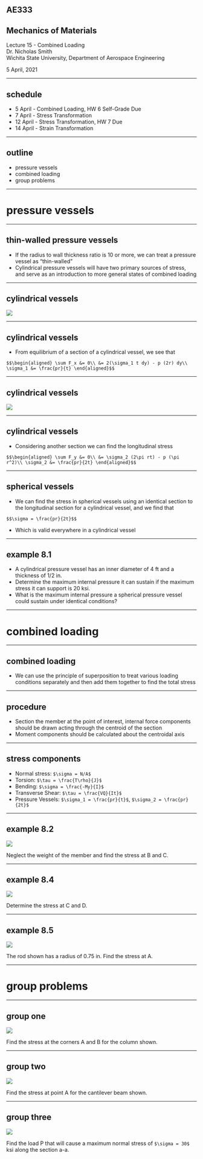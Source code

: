 ## AE333
## Mechanics of Materials
Lecture 15 - Combined Loading<br/>
Dr. Nicholas Smith<br/>
Wichita State University, Department of Aerospace Engineering

5 April, 2021

----
## schedule

- 5 April - Combined Loading, HW 6 Self-Grade Due
- 7 April - Stress Transformation
- 12 April - Stress Transformation, HW 7 Due
- 14 April - Strain Transformation

----
## outline
<!-- vim-markdown-toc GFM -->

* pressure vessels
* combined loading
* group problems

<!-- vim-markdown-toc -->

---
# pressure vessels 

----
## thin-walled pressure vessels

-   If the radius to wall thickness ratio is 10 or more, we can treat a pressure vessel as “thin-walled”
-   Cylindrical pressure vessels will have two primary sources of stress, and serve as an introduction to more general states of combined loading

----
## cylindrical vessels

![](../images/cylinder-slice.jpg) <!-- .element width="30%" -->

----
## cylindrical vessels

-   From equilibrium of a section of a cylindrical vessel, we see that

`$$\begin{aligned}
  \sum F_x &= 0\\
  &= 2(\sigma_1 t dy) - p (2r) dy\\
  \sigma_1 &= \frac{pr}{t}
\end{aligned}$$`

----
## cylindrical vessels

![](../images/cylinder-end.jpg) <!-- .element width="50%" -->

----
## cylindrical vessels

-   Considering another section we can find the longitudinal stress

`$$\begin{aligned}
  \sum F_y &= 0\\
  &= \sigma_2 (2\pi rt) - p (\pi r^2)\\
  \sigma_2 &= \frac{pr}{2t}
\end{aligned}$$`

----
## spherical vessels

-   We can find the stress in spherical vessels using an identical section to the longitudinal section for a cylindrical vessel, and we find that

`$$\sigma = \frac{pr}{2t}$$`

-   Which is valid everywhere in a cylindrical vessel

----
## example 8.1

-   A cylindrical pressure vessel has an inner diameter of 4 ft and a thickness of 1/2 in.
-   Determine the maximum internal pressure it can sustain if the maximum stress it can support is 20 ksi.
-   What is the maximum internal pressure a spherical pressure vessel could sustain under identical conditions?

---
# combined loading

----
## combined loading

-   We can use the principle of superposition to treat various loading conditions separately and then add them together to find the total stress

----
## procedure

-   Section the member at the point of interest, internal force components should be drawn acting through the centroid of the section
-   Moment components should be calculated about the centroidal axis

----
## stress components

-   Normal stress: `$\sigma = N/A$`
-   Torsion: `$\tau = \frac{T\rho}{J}$`
-   Bending: `$\sigma = \frac{-My}{I}$`
-   Transverse Shear: `$\tau = \frac{VQ}{It}$`
-   Pressure Vessels: `$\sigma_1 = \frac{pr}{t}$`, `$\sigma_2 = \frac{pr}{2t}$`

----
## example 8.2

![](../images/example-8-2.jpg) <!-- .element width="30%" -->

Neglect the weight of the member and find the stress at B and C.

----
## example 8.4

![](../images/example-8-4.jpg) 

Determine the stress at C and D.

----
## example 8.5

![](../images/example-8-5.jpg) <!-- .element width="30%" -->

The rod shown has a radius of 0.75 in. Find the stress at A.

---
# group problems

----
## group one

![](../images/group-8-1.jpg) <!-- .element width="40%" -->

Find the stress at the corners A and B for the column shown.

----
## group two

![](../images/group-8-2.jpg) <!-- .element width="30%" -->

Find the stress at point A for the cantilever beam shown.

----
## group three

![](../images/group-8-3.jpg)  <!-- .element width="30%" -->

Find the load P that will cause a maximum normal stress of `$\sigma = 30$` ksi along the section a-a.


